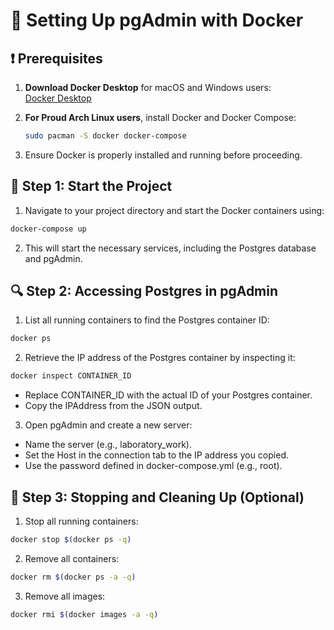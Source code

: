 # 🐳 Setting Up pgAdmin with Docker

## ❗ Prerequisites

1. **Download Docker Desktop** for macOS and Windows users:  
   [Docker Desktop](https://www.docker.com/products/docker-desktop/)

2. **For Proud Arch Linux users**, install Docker and Docker Compose:
   ```bash
   sudo pacman -S docker docker-compose

3. Ensure Docker is properly installed and running before proceeding.

## 🚀 Step 1: Start the Project

1. Navigate to your project directory and start the Docker containers using:

```bash
docker-compose up
```

2. This will start the necessary services, including the Postgres database and pgAdmin.

## 🔍 Step 2: Accessing Postgres in pgAdmin

1. List all running containers to find the Postgres container ID:

```bash
docker ps
```

2. Retrieve the IP address of the Postgres container by inspecting it:

```bash
docker inspect CONTAINER_ID
```

- Replace CONTAINER_ID with the actual ID of your Postgres container.
- Copy the IPAddress from the JSON output.

3. Open pgAdmin and create a new server:

- Name the server (e.g., laboratory_work).
- Set the Host in the connection tab to the IP address you copied.
- Use the password defined in docker-compose.yml (e.g., root).

## 🛑 Step 3: Stopping and Cleaning Up (Optional)


1. Stop all running containers:

```bash
docker stop $(docker ps -q)
```

2. Remove all containers:
```bash
docker rm $(docker ps -a -q)
```

3. Remove all images:

```bash
docker rmi $(docker images -a -q)
```
